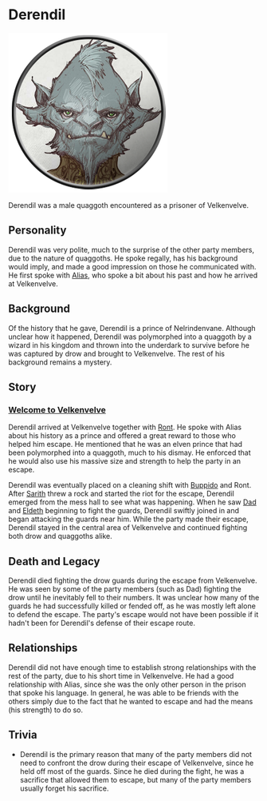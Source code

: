 # Derendil

![Derendil](Derendil.png)

Derendil was a male quaggoth encountered as a prisoner of Velkenvelve.

## Personality
Derendil was very polite, much to the surprise of the other party members, due to the nature of quaggoths. He spoke regally, has his background would imply, and made a good impression on those he communicated with. He first spoke with [Alias](../pcs/alias.md), who spoke a bit about his past and how he arrived at Velkenvelve. 

## Background
Of the history that he gave, Derendil is a prince of Nelrindenvane. Although unclear how it happened, Derendil was polymorphed into a quaggoth by a wizard in his kingdom and thrown into the underdark to survive before he was captured by drow and brought to Velkenvelve. The rest of his background remains a mystery.

## Story
### [Welcome to Velkenvelve](../../sessions/arc01/info.md)
Derendil arrived at Velkenvelve together with [Ront](ront.md). He spoke with Alias about his history as a prince and offered a great reward to those who helped him escape. He mentioned that he was an elven prince that had been polymorphed into a quaggoth, much to his dismay. He enforced that he would also use his massive size and strength to help the party in an escape.

Derendil was eventually placed on a cleaning shift with [Buppido](buppido.md) and Ront. After [Sarith](sarith.md) threw a rock and started the riot for the escape, Derendil emerged from the mess hall to see what was happening. When he saw [Dad](../pcs/dad.md) and [Eldeth](eldeth.md) beginning to fight the guards, Derendil swiftly joined in and began attacking the guards near him. While the party made their escape, Derendil stayed in the central area of Velkenvelve and continued fighting both drow and quaggoths alike.

## Death and Legacy
Derendil died fighting the drow guards during the escape from Velkenvelve. He was seen by some of the party members (such as Dad) fighting the drow until he inevitably fell to their numbers. It was unclear how many of the guards he had successfully killed or fended off, as he was mostly left alone to defend the escape. The party's escape would not have been possible if it hadn't been for Derendil's defense of their escape route.

## Relationships
Derendil did not have enough time to establish strong relationships with the rest of the party, due to his short time in Velkenvelve. He had a good relationship with Alias, since she was the only other person in the prison that spoke his language. In general, he was able to be friends with the others simply due to the fact that he wanted to escape and had the means (his strength) to do so.

## Trivia
* Derendil is the primary reason that many of the party members did not need to confront the drow during their escape of Velkenvelve, since he held off most of the guards. Since he died during the fight, he was a sacrifice that allowed them to escape, but many of the party members usually forget his sacrifice.
